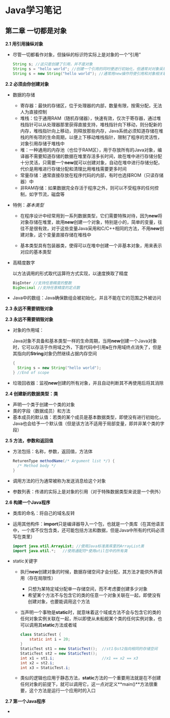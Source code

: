 # Java学习笔记



## 第二章 一切都是对象

**2.1 用引用操纵对象**

- 尽管一切都看作对象，但操纵的标识符实际上是对象的一个“引用”

  ```java
  String s; //这只是创建了引用，并不是对象
  String s = "hello world"; //创建一个引用的同时便进行初始化，但通常对对象采用更通用的初始化方法
  String s = new String("hello world"); //通常用new操作符使引用和对象相关联
  ```

**2.2 必须由你创建对象**

- 数据的存储
  - 寄存器：最快的存储区，位于处理器的内部，数量有限，按需分配，无法人为直接控制
  - 堆栈：位于通用RAM（随机存储器），快速有效，仅次于寄存器，通过堆栈指针可以从处理器那里获得直接支持，堆栈指针向下移动，则分配新的内存，堆栈指针向上移动，则释放那些内存，Java系统必须知道存储在堆栈的所有项的生命周期，以便上下移动堆栈指针，限制了程序的灵活性，对象引用存储于堆栈中
  - 堆：一种通用的内存池（也位于RAM区），用于存放所有的Java对象，编译器不需要知道存储的数据在堆里存活多长时间，故在堆中进行存储分配十分灵活，只需要一个**new**就可以创建对象，自动在堆中进行存储分配，代价是用堆进行存储分配和清理比用堆栈需要更多时间
  - 常量存储：通常直接存放在程序代码的内部，有时也选择ROM（只读存储器）中
  - 非RAM存储：如果数据完全存活于程序之外，则可以不受程序的任何控制，如字节流，磁盘等

- 特例：*基本类型*
  
  - 在程序设计中经常用到一系列数据类型，它们需要特殊对待，因为**new**将对象存储在堆里，故用**new**创建一个对象，特别是小的，简单的变量，往往不是很有效，对于这些变量Java采用和C/C++相同的方法，不用**new**创建对象，这个变量直接存储在堆栈中
  
  - 基本类型具有包装器类，使得可以在堆中创建一个非基本对象，用来表示对应的基本类型

- 高精度数字

  以方法调用的形式取代运算符方式实现，以速度换取了精度

  ```java
  BigInter //支持任意精度的整数
  BigDecimal //支持任意精度的定点数
  ```

- Java中的数组：Java确保数组会被初始化，并且不能在它的范围之外被访问

**2.3 永远不需要销毁对象**

**2.3 永远不需要销毁对象**

- 对象的作用域：

  Java对象不具备和基本类型一样的生命周期，当用**new**创建一个Java对象时，它可以存活于作用域之外，下面代码中引用**s**在作用域终点消失了，但是其指向的**String**对象仍然继续占据内存空间

  ```java
  {
  	String s = new String("hello world");
  }	//End of scope
  ```

- 垃圾回收器：监视**new**创建的所有对象，并且自动判断其不再使用后将其消除

**2.4 创建新的数据类型：类**

- 声明一个类于创建一个类的对象
- 类的字段（数据成员）和方法
- 基本成员的默认值：若类的某个成员是基本数据类型，即使没有进行初始化，Java也会给予一个默认值（但是该方法不适用于局部变量，即并非某个类的字段）

**2.5 方法，参数和返回值**

- 方法包括：名称，参数，返回值，方法体

  ```java
  ReturenType methodName(/* Argument list */) {
  	/* Method body */
  }
  ```

- 调用方法的行为通常被称为发送消息给这个对象

- 参数列表：传递的实际上是对象的引用（对于特殊数据类型来说是一个例外）

**2.6 构建一个Java程序**

- 类库的命名：将自己的域名反转

- 运用其他构件：**import**只是编译器导入一个包，也就是一个类库（在其他语言中，一个库不仅包含类，还可能包括方法和数据，但是Java中所有的代码必须写在类里）

  ```java
  import java.util.ArrayList; //使用Java标准类库里的ArrayList类
  import java.util.*;	//使用通配符*使用util包中的所有类
  ```

- static关键字

  - 执行**new**创建对象的时候，数据存储空间才会分配，其方法才能供外界调用（存在局限性）

    - 只想为某特定域分配单一存储空间，而不考虑要创建多少对象
    - 希望某个方法不与包含它的类的任意一个对象关联在一起，即使没有创建对象，也要能调用这个方法

  - 当声明一个事物是**static**时，就意味着这个域或方法不会与包含它的类的任何对象实例关联在一起，所以即使从未船舰某个类的任何实例对象，也可以调用其**static**方法或者域

    ```java
    class StaticTest {
    	static int i = 20;
    }
    StaticTest st1 = new StaticTest();	//st1与st2指向相同的存储空间
    StaticTest st2 = new StaticTest();
    int x1 = st1.i;						//x1 == x2 == x3
    int x2 = st2.i;
    int x3 = StaticTest.i;
    ```

  - 类似的逻辑也应用于静态方法，**static**方法的一个重要用法就是在不创建任何对象的前提下，就可以调用它，这一点对定义**main()**方法很重要，这个方法是运行一个应用时的入口

**2.7 第一个Java程序**

- 